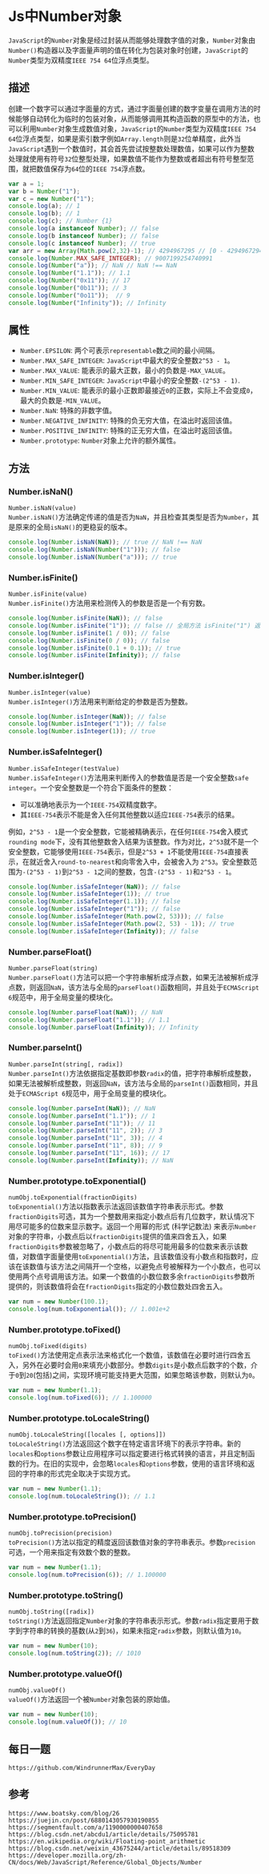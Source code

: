 # Js中Number对象
`JavaScript`的`Number`对象是经过封装从而能够处理数字值的对象，`Number`对象由`Number()`构造器以及字面量声明的值在转化为包装对象时创建，`JavaScript`的`Number`类型为双精度`IEEE 754 64`位浮点类型。

## 描述
创建一个数字可以通过字面量的方式，通过字面量创建的数字变量在调用方法的时候能够自动转化为临时的包装对象，从而能够调用其构造函数的原型中的方法，也可以利用`Number`对象生成数值对象，`JavaScript`的`Number`类型为双精度`IEEE 754 64`位浮点类型，如果是索引数字例如`Array.length`则是`32`位单精度，此外当`JavaScript`遇到一个数值时，其会首先尝试按整数处理数值，如果可以作为整数处理就使用有符号`32`位整型处理，如果数值不能作为整数或者超出有符号整型范围，就把数值保存为`64`位的`IEEE 754`浮点数。

```javascript
var a = 1;
var b = Number("1");
var c = new Number("1");
console.log(a); // 1
console.log(b); // 1
console.log(c); // Number {1}
console.log(a instanceof Number); // false
console.log(b instanceof Number); // false
console.log(c instanceof Number); // true
var arr = new Array(Math.pow(2,32)-1); // 4294967295 // [0 - 4294967294]
console.log(Number.MAX_SAFE_INTEGER); // 9007199254740991
console.log(Number("a")); // NaN // NaN !== NaN
console.log(Number("1.1")); // 1.1
console.log(Number("0x11")); // 17
console.log(Number("0b11")); // 3
console.log(Number("0o11"));  // 9
console.log(Number("Infinity")); // Infinity
```

## 属性
* `Number.EPSILON`: 两个可表示`representable`数之间的最小间隔。
* `Number.MAX_SAFE_INTEGER`: `JavaScript`中最大的安全整数`2^53 - 1`。
* `Number.MAX_VALUE`: 能表示的最大正数，最小的负数是`-MAX_VALUE`。
* `Number.MIN_SAFE_INTEGER`: `JavaScript`中最小的安全整数`-(2^53 - 1)`.
* `Number.MIN_VALUE`: 能表示的最小正数即最接近`0`的正数，实际上不会变成`0`，最大的负数是`-MIN_VALUE`。
* `Number.NaN`: 特殊的非数字值。
* `Number.NEGATIVE_INFINITY`: 特殊的负无穷大值，在溢出时返回该值。
* `Number.POSITIVE_INFINITY`: 特殊的正无穷大值，在溢出时返回该值。
* `Number.prototype`: `Number`对象上允许的额外属性。

## 方法

### Number.isNaN()
`Number.isNaN(value)`  
`Number.isNaN()`方法确定传递的值是否为`NaN`，并且检查其类型是否为`Number`，其是原来的全局`isNaN()`的更稳妥的版本。

```javascript
console.log(Number.isNaN(NaN)); // true // NaN !== NaN
console.log(Number.isNaN(Number("1"))); // false
console.log(Number.isNaN(Number("a"))); // true
```

### Number.isFinite()
`Number.isFinite(value)`  
`Number.isFinite()`方法用来检测传入的参数是否是一个有穷数。

```javascript
console.log(Number.isFinite(NaN)); // false
console.log(Number.isFinite("1")); // false // 全局方法 isFinite("1") 返回 true
console.log(Number.isFinite(1 / 0)); // false
console.log(Number.isFinite(0 / 0)); // false
console.log(Number.isFinite(0.1 + 0.1)); // true
console.log(Number.isFinite(Infinity)); // false
```

### Number.isInteger()
`Number.isInteger(value)`  
`Number.isInteger()`方法用来判断给定的参数是否为整数。

```javascript
console.log(Number.isInteger(NaN)); // false
console.log(Number.isInteger("1")); // false 
console.log(Number.isInteger(1)); // true
```

### Number.isSafeInteger()
`Number.isSafeInteger(testValue)`  
`Number.isSafeInteger()`方法用来判断传入的参数值是否是一个安全整数`safe integer`。一个安全整数是一个符合下面条件的整数：
* 可以准确地表示为一个`IEEE-754`双精度数字。
* 其`IEEE-754`表示不能是舍入任何其他整数以适应`IEEE-754`表示的结果。

例如，`2^53 - 1`是一个安全整数，它能被精确表示，在任何`IEEE-754`舍入模式`rounding mode`下，没有其他整数舍入结果为该整数。作为对比，`2^53`就不是一个安全整数，它能够使用`IEEE-754`表示，但是`2^53 + 1`不能使用`IEEE-754`直接表示，在就近舍入`round-to-nearest`和向零舍入中，会被舍入为 `2^53`。安全整数范围为`-(2^53 - 1)`到`2^53 - 1`之间的整数，包含`-(2^53 - 1)`和`2^53 - 1`。

```javascript
console.log(Number.isSafeInteger(NaN)); // false
console.log(Number.isSafeInteger(1)); // true 
console.log(Number.isSafeInteger(1.1)); // false 
console.log(Number.isSafeInteger("1")); // false 
console.log(Number.isSafeInteger(Math.pow(2, 53))); // false 
console.log(Number.isSafeInteger(Math.pow(2, 53) - 1)); // true 
console.log(Number.isSafeInteger(Infinity)); // false
```

### Number.parseFloat()
`Number.parseFloat(string)`  
`Number.parseFloat()`方法可以把一个字符串解析成浮点数，如果无法被解析成浮点数，则返回`NaN`，该方法与全局的`parseFloat()`函数相同，并且处于`ECMAScript 6`规范中，用于全局变量的模块化。

```javascript
console.log(Number.parseFloat(NaN)); // NaN
console.log(Number.parseFloat("1.1")); // 1.1 
console.log(Number.parseFloat(Infinity)); // Infinity 
```

### Number.parseInt()
`Number.parseInt(string[, radix])`  
`Number.parseInt()`方法依据指定基数即参数`radix`的值，把字符串解析成整数，如果无法被解析成整数，则返回`NaN`，该方法与全局的`parseInt()`函数相同，并且处于`ECMAScript 6`规范中，用于全局变量的模块化。

```javascript
console.log(Number.parseInt(NaN)); // NaN
console.log(Number.parseInt("1.1")); // 1
console.log(Number.parseInt("11")); // 11
console.log(Number.parseInt("11", 2)); // 3
console.log(Number.parseInt("11", 3)); // 4
console.log(Number.parseInt("11", 8)); // 9
console.log(Number.parseInt("11", 16)); // 17
console.log(Number.parseInt(Infinity)); // NaN 
```

### Number.prototype.toExponential()
`numObj.toExponential(fractionDigits)`  
`toExponential()`方法以指数表示法返回该数值字符串表示形式。参数`fractionDigits`可选，其为一个整数用来指定小数点后有几位数字，默认情况下用尽可能多的位数来显示数字。返回一个用幂的形式 (科学记数法) 来表示`Number`对象的字符串，小数点后以`fractionDigits`提供的值来四舍五入，如果`fractionDigits`参数被忽略了，小数点后的将尽可能用最多的位数来表示该数值，对数值字面量使用`toExponential()`方法，且该数值没有小数点和指数时，应该在该数值与该方法之间隔开一个空格，以避免点号被解释为一个小数点，也可以使用两个点号调用该方法。如果一个数值的小数位数多余`fractionDigits`参数所提供的，则该数值将会在`fractionDigits`指定的小数位数处四舍五入。

```javascript
var num = new Number(100.1);
console.log(num.toExponential()); // 1.001e+2
```

### Number.prototype.toFixed()
`numObj.toFixed(digits)`  
`toFixed()`方法使用定点表示法来格式化一个数值，该数值在必要时进行四舍五入，另外在必要时会用`0`来填充小数部分。参数`digits`是小数点后数字的个数，介于`0`到`20`(包括)之间，实现环境可能支持更大范围，如果忽略该参数，则默认为`0`。

```javascript
var num = new Number(1.1);
console.log(num.toFixed(6)); // 1.100000
```

### Number.prototype.toLocaleString()
`numObj.toLocaleString([locales [, options]])`  
`toLocaleString()`方法返回这个数字在特定语言环境下的表示字符串。新的`locales`和`options`参数让应用程序可以指定要进行格式转换的语言，并且定制函数的行为。在旧的实现中，会忽略`locales`和`options`参数，使用的语言环境和返回的字符串的形式完全取决于实现方式。

```javascript
var num = new Number(1.1);
console.log(num.toLocaleString()); // 1.1
```

### Number.prototype.toPrecision()
`numObj.toPrecision(precision)`  
`toPrecision()`方法以指定的精度返回该数值对象的字符串表示。参数`precision`可选，一个用来指定有效数个数的整数。

```javascript
var num = new Number(1.1);
console.log(num.toPrecision(6)); // 1.100000
```

### Number.prototype.toString()
`numObj.toString([radix])`  
`toString()`方法返回指定`Number`对象的字符串表示形式。参数`radix`指定要用于数字到字符串的转换的基数(从`2`到`36`)，如果未指定`radix`参数，则默认值为`10`。

```javascript
var num = new Number(10);
console.log(num.toString(2)); // 1010
```

### Number.prototype.valueOf()
`numObj.valueOf()`  
`valueOf()`方法返回一个被`Number`对象包装的原始值。

```javascript
var num = new Number(10);
console.log(num.valueOf()); // 10
```


## 每日一题

```
https://github.com/WindrunnerMax/EveryDay
```

## 参考

```
https://www.boatsky.com/blog/26
https://juejin.cn/post/6880143057930190855
https://segmentfault.com/a/1190000000407658
https://blog.csdn.net/abcdu1/article/details/75095781
https://en.wikipedia.org/wiki/Floating-point_arithmetic
https://blog.csdn.net/weixin_43675244/article/details/89518309
https://developer.mozilla.org/zh-CN/docs/Web/JavaScript/Reference/Global_Objects/Number
```
